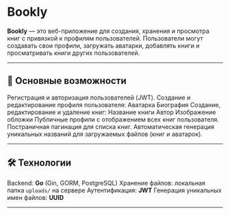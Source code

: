 # Bookly

**Bookly** — это веб-приложение для создания, хранения и просмотра книг с привязкой к профилям пользователей. Пользователи могут создавать свои профили, загружать аватарки, добавлять книги и просматривать книги других пользователей.  

---

## 📌 Основные возможности

 Регистрация и авторизация пользователей (JWT).
   Создание и редактирование профиля пользователя:
   Аватарка
   Биография
 Создание, редактирование и удаление книг:
   Название книги
   Автор
   Изображение обложки
 Публичные профили с отображением всех книг пользователя.
 Постраничная пагинация для списка книг.
 Автоматическая генерация уникальных названий для загружаемых файлов (книг и аватарок).

---

## 🛠 Технологии

 Backend: **Go** (Gin, GORM, PostgreSQL)
 Хранение файлов: локальная папка `uploads/` на сервере
 Аутентификация: **JWT**
 Генерация уникальных имен файлов: **UUID**

---


